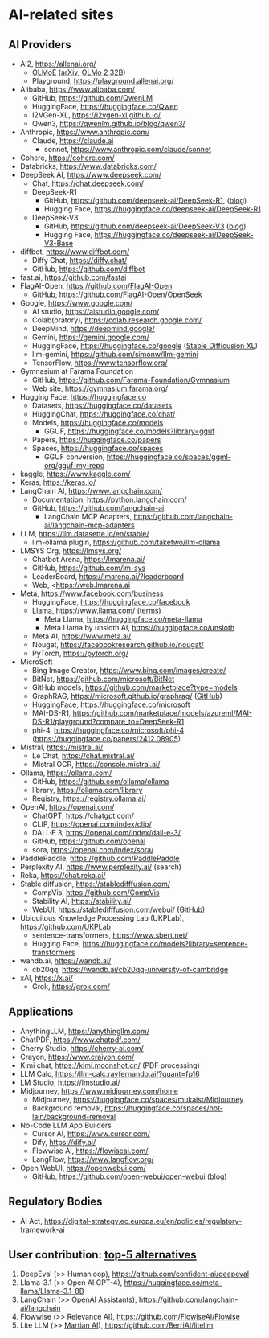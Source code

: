 # AI-related sites

## AI Providers

- Ai2, <https://allenai.org/>
    - [OLMoE](https://github.com/allenai/OLMoE) ([arXiv](https://arxiv.org/abs/2409.02060), [OLMo 2 32B](https://allenai.org/blog/olmo2-32B))
    - Playground, <https://playground.allenai.org/>
- Alibaba, <https://www.alibaba.com/>
    - GitHub, <https://github.com/QwenLM>
    - HuggingFace, <https://huggingface.co/Qwen>
    - I2VGen-XL, <https://i2vgen-xl.github.io/>
    - Qwen3, <https://qwenlm.github.io/blog/qwen3/>
- Anthropic, <https://www.anthropic.com/>
    - Claude, <https://claude.ai>
        - sonnet, <https://www.anthropic.com/claude/sonnet>
- Cohere, <https://cohere.com/>
- Databricks, <https://www.databricks.com/>
- DeepSeek AI, <https://www.deepseek.com/>
    - Chat, <https://chat.deepseek.com/>
    - DeepSeek-R1
        - GitHub, <https://github.com/deepseek-ai/DeepSeek-R1>, ([blog](https://analyticsindiamag.com/ai-news-updates/deepseek-crushes-openai-o1-with-an-mit-licensed-model-developers-are-losing-it/))
        - Hugging Face, <https://huggingface.co/deepseek-ai/DeepSeek-R1>
    - DeepSeek-V3
        - GitHub, <https://github.com/deepseek-ai/DeepSeek-V3> ([blog](https://venturebeat.com/ai/deepseek-v3-ultra-large-open-source-ai-outperforms-llama-and-qwen-on-launch/))
        - Hugging Face, <https://huggingface.co/deepseek-ai/DeepSeek-V3-Base>
- diffbot, <https://www.diffbot.com/>
    - Diffy Chat, <https://diffy.chat/>
    - GitHub, <https://github.com/diffbot>
- fast.ai, <https://github.com/fastai>
- FlagAI-Open, <https://github.com/FlagAI-Open>
    - GitHub, <https://github.com/FlagAI-Open/OpenSeek>
- Google, <https://www.google.com/>
    - AI studio, <https://aistudio.google.com/>
    - Colab(oratory), <https://colab.research.google.com/>
    - DeepMind, <https://deepmind.google/>
    - Gemini, <https://gemini.google.com/>
    - HuggingFace, <https://huggingface.co/google> ([Stable Difficusion XL](https://huggingface.co/spaces/google/sdxl))
    - llm-gemini, <https://github.com/simonw/llm-gemini>
    - TensorFlow, <https://www.tensorflow.org/>
- Gymnasium at Farama Foundation
    - GitHub, <https://github.com/Farama-Foundation/Gymnasium>
    - Web site, <https://gymnasium.farama.org/>
- Hugging Face, <https://huggingface.co>
    - Datasets, <https://huggingface.co/datasets>
    - HuggingChat, <https://huggingface.co/chat/>
    - Models, <https://huggingface.co/models>
        - GGUF, <https://huggingface.co/models?library=gguf>
    - Papers, <https://huggingface.co/papers>
    - Spaces, <https://huggingface.co/spaces>
        - GGUF conversion, <https://huggingface.co/spaces/ggml-org/gguf-my-repo>
- kaggle, <https://www.kaggle.com/>
- Keras, <https://keras.io/>
- LangChain AI, <https://www.langchain.com/>
    - Documentation, <https://python.langchain.com/>
    - GitHub, <https://github.com/langchain-ai>
        - LangChain MCP Adapters, <https://github.com/langchain-ai/langchain-mcp-adapters>
- LLM, <https://llm.datasette.io/en/stable/>
    - llm-ollama plugin, <https://github.com/taketwo/llm-ollama>
- LMSYS Org, <https://lmsys.org/>
    - Chatbot Arena, <https://lmarena.ai/>
    - GitHub, <https://github.com/lm-sys>
    - LeaderBoard, <https://lmarena.ai/?leaderboard>
    - Web, <<https://web.lmarena.ai>
- Meta, <https://www.facebook.com/business>
    - HuggingFace, <https://huggingface.co/facebook>
    - Llama, <https://www.llama.com/> ([terms](https://ai.meta.com/llama/license/))
        - Meta Llama, <https://huggingface.co/meta-llama>
        - Meta Llama by unsloth AI, <https://huggingface.co/unsloth>
    - Meta AI, <https://www.meta.ai/>
    - Nougat, <https://facebookresearch.github.io/nougat/>
    - PyTorch, <https://pytorch.org/>
- MicroSoft
    - Bing Image Creator, <https://www.bing.com/images/create/>
    - BitNet, <https://github.com/microsoft/BitNet>
    - GitHub models, <https://github.com/marketplace?type=models>
    - GraphRAG, <https://microsoft.github.io/graphrag/> ([GitHub](https://github.com/microsoft/graphrag))
    - HuggingFace, <https://huggingface.co/microsoft>
    - MAI-DS-R1, <https://github.com/marketplace/models/azureml/MAI-DS-R1/playground?compare_to=DeepSeek-R1>
    - phi-4, <https://huggingface.co/microsoft/phi-4> (<https://huggingface.co/papers/2412.08905>)
- Mistral, <https://mistral.ai/>
    - Le Chat, <https://chat.mistral.ai/>
    - Mistral OCR, <https://console.mistral.ai/>
- Ollama, <https://ollama.com/>
    - GitHub, <https://github.com/ollama/ollama>
    - library, <https://ollama.com/library>
    - Registry, <https://registry.ollama.ai/>
- OpenAI, <https://openai.com/>
    - ChatGPT, <https://chatgpt.com/>
    - CLIP, <https://openai.com/index/clip/>
    - DALL·E 3, <https://openai.com/index/dall-e-3/>
    - GitHub, <https://github.com/openai>
    - sora, <https://openai.com/index/sora/>
- PaddlePaddle, <https://github.com/PaddlePaddle>
- Perplexity AI, <https://www.perplexity.ai/> (search)
- Reka, <https://chat.reka.ai/>
- Stable diffusion, <https://stabledifffusion.com/>
    - CompVis, <https://github.com/CompVis>
    - Stability AI, <https://stability.ai/>
    - WebUI, <https://stabledifffusion.com/webui/> ([GitHub](https://github.com/AUTOMATIC1111/stable-diffusion-webui))
- Ubiquitous Knowledge Processing Lab (UKPLab), <https://github.com/UKPLab>
    - sentence-transformers, <https://www.sbert.net/>
    - Hugging Face, <https://huggingface.co/models?library=sentence-transformers>
- wandb.ai, <https://wandb.ai/>
    - cb20qq, <https://wandb.ai/cb20qq-university-of-cambridge>
- xAI, <https://x.ai/>
    - Grok, <https://grok.com/>

## Applications

- AnythingLLM, <https://anythingllm.com/>
- ChatPDF, <https://www.chatpdf.com/>
- Cherry Studio, <https://cherry-ai.com/>
- Crayon, <https://www.craiyon.com/>
- Kimi chat, <https://kimi.moonshot.cn/> (PDF processing)
- LLM Calc, <https://llm-calc.rayfernando.ai/?quant=fp16>
- LM Studio, <https://lmstudio.ai/>
- Midjourney, <https://www.midjourney.com/home>
    - Midjourney, <https://huggingface.co/spaces/mukaist/Midjourney>
    - Background removal, <https://huggingface.co/spaces/not-lain/background-removal>
- No-Code LLM App Builders
    - Cursor AI, <https://www.cursor.com/>
    - Dify, <https://dify.ai/>
    - Flowwise AI, <https://flowiseai.com/>
    - LangFlow, <https://www.langflow.org/>
- Open WebUI, <https://openwebui.com/>
    - GitHub, <https://github.com/open-webui/open-webui> ([blog](https://simonwillison.net/2024/Dec/27/open-webui/))

## Regulatory Bodies

- AI Act, <https://digital-strategy.ec.europa.eu/en/policies/regulatory-framework-ai>

## User contribution: [top-5 alternatives](https://dev.to/guybuildingai/top-5-open-source-alternatives-for-llm-development-you-must-know-about-p30)

1. DeepEval (>> Humanloop), <https://github.com/confident-ai/deepeval>
2. Llama-3.1 (>> Open AI GPT-4), <https://huggingface.co/meta-llama/Llama-3.1-8B>
3. LangChain (>> OpenAI Assistants), <https://github.com/langchain-ai/langchain>
4. Flowwise (>> Relevance AI), <https://github.com/FlowiseAI/Flowise>
5. Lite LLM (>> [Martian AI](https://withmartian.com/)), <https://github.com/BerriAI/litellm>
